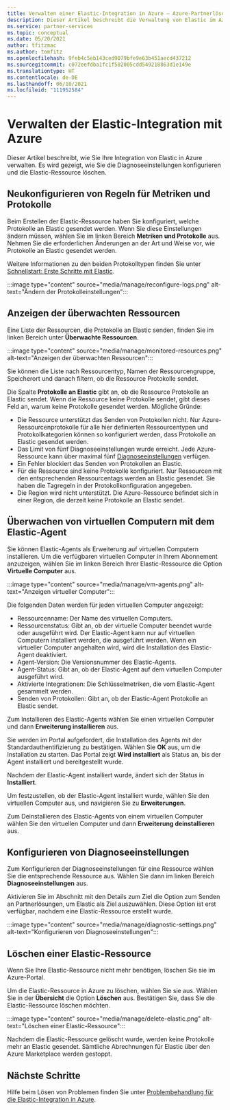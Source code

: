 ```yaml
---
title: Verwalten einer Elastic-Integration in Azure – Azure-Partnerlösungen
description: Dieser Artikel beschreibt die Verwaltung von Elastic im Azure-Portal. Hier finden Sie Informationen dazu, wie Sie Diagnoseeinstellungen konfigurieren und die Ressource löschen.
ms.service: partner-services
ms.topic: conceptual
ms.date: 05/20/2021
author: tfitzmac
ms.author: tomfitz
ms.openlocfilehash: 9feb4c5eb143ced9079bfe9e63b451aecd437212
ms.sourcegitcommit: c072eefdba1fc1f582005cdd549218863d1e149e
ms.translationtype: HT
ms.contentlocale: de-DE
ms.lasthandoff: 06/10/2021
ms.locfileid: "111952584"
---
```

# <a name="manage-the-elastic-integration-with-azure"></a>Verwalten der Elastic-Integration mit Azure

Dieser Artikel beschreibt, wie Sie Ihre Integration von Elastic in Azure verwalten. Es wird gezeigt, wie Sie die Diagnoseeinstellungen konfigurieren und die Elastic-Ressource löschen.

## <a name="reconfigure-rules-for-metrics-and-logs"></a>Neukonfigurieren von Regeln für Metriken und Protokolle

Beim Erstellen der Elastic-Ressource haben Sie konfiguriert, welche Protokolle an Elastic gesendet werden. Wenn Sie diese Einstellungen ändern müssen, wählen Sie im linken Bereich **Metriken und Protokolle** aus. Nehmen Sie die erforderlichen Änderungen an der Art und Weise vor, wie Protokolle an Elastic gesendet werden.

Weitere Informationen zu den beiden Protokolltypen finden Sie unter [Schnellstart: Erste Schritte mit Elastic](create.md).

:::image type="content" source="media/manage/reconfigure-logs.png" alt-text="Ändern der Protokolleinstellungen":::

## <a name="view-monitored-resources"></a>Anzeigen der überwachten Ressourcen

Eine Liste der Ressourcen, die Protokolle an Elastic senden, finden Sie im linken Bereich unter **Überwachte Ressourcen**.

:::image type="content" source="media/manage/monitored-resources.png" alt-text="Anzeigen der überwachten Ressourcen":::

Sie können die Liste nach Ressourcentyp, Namen der Ressourcengruppe, Speicherort und danach filtern, ob die Ressource Protokolle sendet.

Die Spalte **Protokolle an Elastic** gibt an, ob die Ressource Protokolle an Elastic sendet. Wenn die Ressource keine Protokolle sendet, gibt dieses Feld an, warum keine Protokolle gesendet werden. Mögliche Gründe:

* Die Ressource unterstützt das Senden von Protokollen nicht. Nur Azure-Ressourcenprotokolle für alle hier definierten Ressourcentypen und Protokollkategorien können so konfiguriert werden, dass Protokolle an Elastic gesendet werden.
* Das Limit von fünf Diagnoseeinstellungen wurde erreicht. Jede Azure-Ressource kann über maximal fünf [Diagnoseeinstellungen](../../azure-monitor/essentials/diagnostic-settings.md) verfügen.
* Ein Fehler blockiert das Senden von Protokollen an Elastic.
* Für die Ressource sind keine Protokolle konfiguriert. Nur Ressourcen mit den entsprechenden Ressourcentags werden an Elastic gesendet. Sie haben die Tagregeln in der Protokollkonfiguration angegeben. 
* Die Region wird nicht unterstützt. Die Azure-Ressource befindet sich in einer Region, die derzeit keine Protokolle an Elastic sendet. 

## <a name="monitor-virtual-machines-using-elastic-agent"></a>Überwachen von virtuellen Computern mit dem Elastic-Agent

Sie können Elastic-Agents als Erweiterung auf virtuellen Computern installieren. Um die verfügbaren virtuellen Computer in Ihrem Abonnement anzuzeigen, wählen Sie im linken Bereich Ihrer Elastic-Ressource die Option **Virtuelle Computer** aus.

:::image type="content" source="media/manage/vm-agents.png" alt-text="Anzeigen virtueller Computer":::

Die folgenden Daten werden für jeden virtuellen Computer angezeigt:

* Ressourcenname: Der Name des virtuellen Computers.
* Ressourcenstatus: Gibt an, ob der virtuelle Computer beendet wurde oder ausgeführt wird. Der Elastic-Agent kann nur auf virtuellen Computern installiert werden, die ausgeführt werden. Wenn ein virtueller Computer angehalten wird, wird die Installation des Elastic-Agent deaktiviert.
* Agent-Version: Die Versionsnummer des Elastic-Agents.
* Agent-Status: Gibt an, ob der Elastic-Agent auf dem virtuellen Computer ausgeführt wird.
* Aktivierte Integrationen: Die Schlüsselmetriken, die vom Elastic-Agent gesammelt werden.
* Senden von Protokollen: Gibt an, ob der Elastic-Agent Protokolle an Elastic sendet.

Zum Installieren des Elastic-Agents wählen Sie einen virtuellen Computer und dann **Erweiterung installieren** aus.

Sie werden im Portal aufgefordert, die Installation des Agents mit der Standardauthentifizierung zu bestätigen. Wählen Sie **OK** aus, um die Installation zu starten. Das Portal zeigt **Wird installiert** als Status an, bis der Agent installiert und bereitgestellt wurde.

Nachdem der Elastic-Agent installiert wurde, ändert sich der Status in **Installiert**.

Um festzustellen, ob der Elastic-Agent installiert wurde, wählen Sie den virtuellen Computer aus, und navigieren Sie zu **Erweiterungen**.

Zum Deinstallieren des Elastic-Agents von einem virtuellen Computer wählen Sie den virtuellen Computer und dann **Erweiterung deinstallieren** aus.

## <a name="configure-diagnostic-settings"></a>Konfigurieren von Diagnoseeinstellungen

Zum Konfigurieren der Diagnoseeinstellungen für eine Ressource wählen Sie die entsprechende Ressource aus. Wählen Sie dann im linken Bereich **Diagnoseeinstellungen** aus. 

Aktivieren Sie im Abschnitt mit den Details zum Ziel die Option zum Senden an Partnerlösungen, um Elastic als Ziel auszuwählen. Diese Option ist erst verfügbar, nachdem eine Elastic-Ressource erstellt wurde.

:::image type="content" source="media/manage/diagnostic-settings.png" alt-text="Konfigurieren von Diagnoseeinstellungen":::

## <a name="delete-elastic-resource"></a>Löschen einer Elastic-Ressource

Wenn Sie Ihre Elastic-Ressource nicht mehr benötigen, löschen Sie sie im Azure-Portal.

Um die Elastic-Ressource in Azure zu löschen, wählen Sie sie aus. Wählen Sie in der **Übersicht** die Option **Löschen** aus. Bestätigen Sie, dass Sie die Elastic-Ressource löschen möchten.

:::image type="content" source="media/manage/delete-elastic.png" alt-text="Löschen einer Elastic-Ressource":::

Nachdem die Elastic-Ressource gelöscht wurde, werden keine Protokolle mehr an Elastic gesendet. Sämtliche Abrechnungen für Elastic über den Azure Marketplace werden gestoppt.

## <a name="next-steps"></a>Nächste Schritte

Hilfe beim Lösen von Problemen finden Sie unter [Problembehandlung für die Elastic-Integration in Azure](troubleshoot.md).